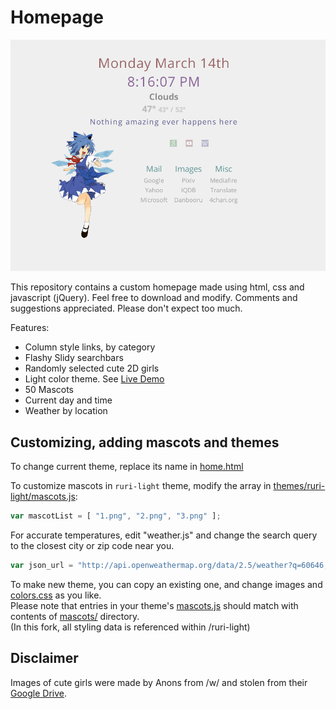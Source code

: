 Homepage
====

![alt tag](screenshots/preview.png "Homepage preview")

This repository contains a custom homepage made using html, css and javascript (jQuery). Feel free to download and modify. Comments and suggestions appreciated. Please don't expect too much.

Features:
* Column style links, by category
* Flashy Slidy searchbars
* Randomly selected cute 2D girls
* Light color theme. See [Live Demo](http://gokoururi.github.io/homepage/index-light.html)
* 50 Mascots
* Current day and time
* Weather by location

Customizing, adding mascots and themes
----
To change current theme, replace its name in [home.html](home.html#L15-17)

To customize mascots in `ruri-light` theme, modify the array in [themes/ruri-light/mascots.js](themes/ruri-light/mascots.js):
```javascript
var mascotList = [ "1.png", "2.png", "3.png" ];
```

For accurate temperatures, edit "weather.js" and change the search query to the closest city or zip code near you.
```javascript
var json_url = "http://api.openweathermap.org/data/2.5/weather?q=60646,ma&appid=6e131a2916d5d45d8367b72a4675be0a";
```

To make new theme, you can copy an existing one, and change images and [colors.css](themes/ruri-light/colors.css) as you like.  
Please note that entries in your theme's [mascots.js](themes/ruri-light/mascots.js) should match with contents of [mascots/](themes/ruri-light/mascots/) directory.  
(In this fork, all styling data is referenced within /ruri-light)

Disclaimer
----
Images of cute girls were made by Anons from /w/ and stolen from their [Google Drive](https://drive.google.com/folderview?id=0B_VmbVyD4eT3N1VUbGN4Wjd5OVE).
